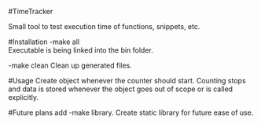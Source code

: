 #TimeTracker

Small tool to test execution time of functions, snippets, etc.

#Installation
-make all  
Executable is being linked into the bin folder. 

-make clean 
Clean up generated files. 

#Usage
Create object whenever the counter should start. Counting stops and data is stored 
whenever the object goes out of scope or is called explicitly.

#Future plans
add -make library. 
Create static library for future ease of use.

